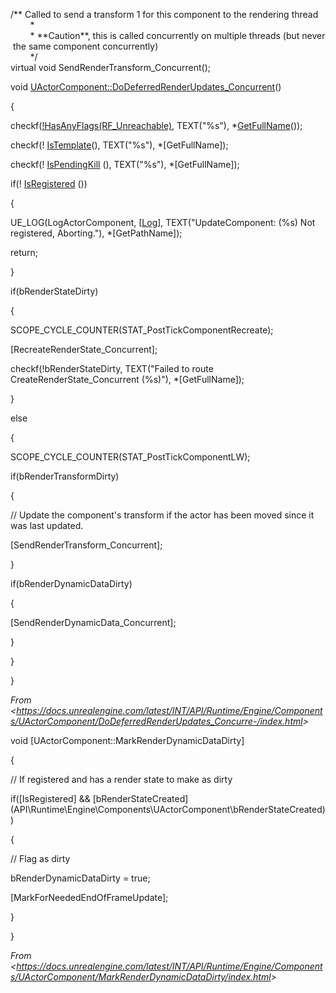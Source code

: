 /\*\* Called to send a transform 1 for this component to the rendering thread  
        \*  
        \* \*\*Caution\*\*, this is called concurrently on multiple threads (but never the same component concurrently)  
        \*/  
virtual void SendRenderTransform_Concurrent();

void [UActorComponent::DoDeferredRenderUpdates_Concurrent](http://api.unrealengine.com/INT/API/Runtime/Engine/Components/UActorComponent/DoDeferredRenderUpdates_Concurre-/index.html)()

{

checkf([!HasAnyFlags(RF_Unreachable)](http://api.unrealengine.com/INT/API/Runtime/CoreUObject/UObject/EObjectFlags/index.html), TEXT("%s"), \*[GetFullName](http://api.unrealengine.com/INT/API/Runtime/CoreUObject/UObject/UObjectBaseUtility/GetFullName/index.html)());

checkf(! [IsTemplate](http://api.unrealengine.com/INT/API/Runtime/CoreUObject/UObject/UObjectBaseUtility/IsTemplate/index.html)(), TEXT("%s"), \*[GetFullName][]());

checkf(! [IsPendingKill](http://api.unrealengine.com/INT/API/Runtime/CoreUObject/UObject/UObjectBaseUtility/IsPendingKill/index.html) (), TEXT("%s"), \*[GetFullName][]());

if(! [IsRegistered](http://api.unrealengine.com/INT/API/Runtime/Engine/Components/UActorComponent/IsRegistered/index.html) ())

{

UE_LOG(LogActorComponent, [[Log](http://api.unrealengine.com/INT/API/Runtime/Core/Misc/ELogVerbosity__Type/index.html)], TEXT("UpdateComponent: (%s) Not registered, Aborting."), \*[GetPathName][]());

return;

}

if(bRenderStateDirty)

{

SCOPE_CYCLE_COUNTER(STAT_PostTickComponentRecreate);

[RecreateRenderState\_Concurrent][]();

checkf(!bRenderStateDirty, TEXT("Failed to route CreateRenderState_Concurrent (%s)"), \*[GetFullName][]());

}

else

{

SCOPE_CYCLE_COUNTER(STAT_PostTickComponentLW);

if(bRenderTransformDirty)

{

// Update the component's transform if the actor has been moved since it was last updated.

[SendRenderTransform\_Concurrent][]();

}

if(bRenderDynamicDataDirty)

{

[SendRenderDynamicData\_Concurrent][]();

}

}

}

_From &lt;<https://docs.unrealengine.com/latest/INT/API/Runtime/Engine/Components/UActorComponent/DoDeferredRenderUpdates_Concurre-/index.html>&gt;_

void [UActorComponent::MarkRenderDynamicDataDirty][]()

{

// If registered and has a render state to make as dirty

if([IsRegistered][]() && \[bRenderStateCreated\](API\\Runtime\\Engine\\Components\\UActorComponent\\bRenderStateCreated))

{

// Flag as dirty

bRenderDynamicDataDirty = true;

[MarkForNeededEndOfFrameUpdate][]();

}

}

_From &lt;<https://docs.unrealengine.com/latest/INT/API/Runtime/Engine/Components/UActorComponent/MarkRenderDynamicDataDirty/index.html>&gt;_
